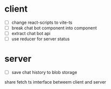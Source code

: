 # client

- [ ] change react-scripts to vite-ts
- [ ] break chat bot component into component
- [ ] extract chat bot api
- [ ] use reducer for server status

# server

- [ ] save chat history to blob storage

share fetch ts imterface betweem client and server
